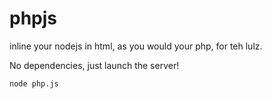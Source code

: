 # phpjs

inline your nodejs in html, as you would your php, for teh lulz.

No dependencies, just launch the server!

```
node php.js
```
